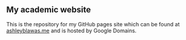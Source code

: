 ## My academic website

This is the repository for my GitHub pages site which can be found at [ashleyblawas.me](https://ashleyblawas.me) and is hosted by Google Domains. 

